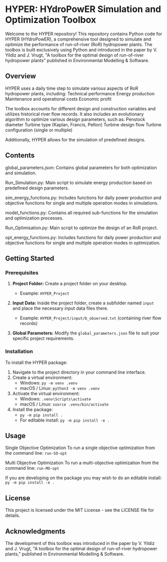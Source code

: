
# HYPER: HYdroPowER Simulation and Optimization Toolbox

Welcome to the HYPER repository! This repository contains Python code for HYPER (HYdroPowER), a comprehensive tool designed to simulate and optimize the performance of run-of-river (RoR) hydropower plants. The toolbox is built exclusively using Python and introduced in the paper by V. Yildiz and J. Vrugt, "A toolbox for the optimal design of run-of-river hydropower plants" published in Environmental Modelling &amp; Software.

## Overview 

HYPER uses a daily time step to simulate various aspects of RoR hydropower plants, including:
Technical performance
Energy production
Maintenance and operational costs
Economic profit

The toolbox accounts for different design and construction variables and utilizes historical river flow records. It also includes an evolutionary algorithm to optimize various design parameters, such as:
Penstock diameter
Turbine type (Kaplan, Francis, Pelton)
Turbine design flow
Turbine configuration (single or multiple)

Additionally, HYPER allows for the simulation of predefined designs.

## Contents

global_parameters.json: Contains global parameters for both optimization and simulation.

Run_Simulation.py: Main script to simulate energy production based on predefined design parameters.

sim_energy_functions.py: Includes functions for daily power production and objective functions for single and multiple operation modes in simulations.

model_functions.py: Contains all required sub-functions for the simulation and optimization processes.

Run_Optimisation.py: Main script to optimize the design of an RoR project.

opt_energy_functions.py: Includes functions for daily power production and objective functions for single and multiple operation modes in optimization.

## Getting Started

### Prerequisites

1. **Project Folder:** Create a project folder on your desktop.
   - Example: `HYPER_Project`
   
2. **Input Data:** Inside the project folder, create a subfolder named `input` and place the necessary input data files there.
   - Example: `HYPER_Project/input/b_observed.txt` (containing river flow records)

3. **Global Parameters:** Modify the `global_parameters.json` file to suit your specific project requirements.

### Installation

To install the HYPER package:

1. Navigate to the project directory in your command line interface.
2. Create a virtual environment:
   - Windows: `py -m venv .venv`
   - macOS / Linux: `python3 -m venv .venv`
3. Activate the virtual environment:
   - Windows: `.venv\Scripts\activate`
   - macOS / Linux: `source .venv/bin/activate`
4. Install the package:
   - `py -m pip install .`
   - For editable install: `py -m pip install -e .`

## Usage

Single Objective Optimization
To run a single objective optimization from the command line:
 `run-SO-opt`

Multi Objective Optimization
To run a multi-objective optimization from the command line:
`run-MO-opt`

If you are developing on the package you may wish to do an editable install: `py -m pip install -e .`


## License
This project is licensed under the MIT License - see the LICENSE file for details.

## Acknowledgments
The development of this toolbox was introduced in the paper by V. Yildiz and J. Vrugt, "A toolbox for the optimal design of run-of-river hydropower plants," published in Environmental Modelling &amp; Software.

